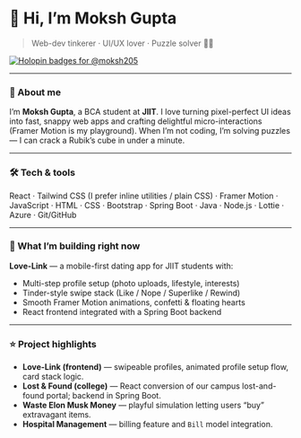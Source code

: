 # 👋 Hi, I’m Moksh Gupta

> Web-dev tinkerer · UI/UX lover · Puzzle solver 🔧🧩

[![Holopin badges for @moksh205](https://holopin.me/moksh205)](https://holopin.io/@moksh205)

---

### 🔭 About me
I’m **Moksh Gupta**, a BCA student at **JIIT**. I love turning pixel-perfect UI ideas into fast, snappy web apps and crafting delightful micro-interactions (Framer Motion is my playground). When I’m not coding, I’m solving puzzles — I can crack a Rubik’s cube in under a minute.

---

### 🛠️ Tech & tools
React · Tailwind CSS (I prefer inline utilities / plain CSS) · Framer Motion · JavaScript · HTML · CSS · Bootstrap · Spring Boot · Java · Node.js · Lottie · Azure · Git/GitHub

---

### 🚧 What I’m building right now
**Love-Link** — a mobile-first dating app for JIIT students with:
- Multi-step profile setup (photo uploads, lifestyle, interests)  
- Tinder-style swipe stack (Like / Nope / Superlike / Rewind)  
- Smooth Framer Motion animations, confetti & floating hearts  
- React frontend integrated with a Spring Boot backend

---

### ⭐ Project highlights
- **Love-Link (frontend)** — swipeable profiles, animated profile setup flow, card stack logic.  
- **Lost & Found (college)** — React conversion of our campus lost-and-found portal; backend in Spring Boot.  
- **Waste Elon Musk Money** — playful simulation letting users “buy” extravagant items.  
- **Hospital Management** — billing feature and `Bill` model integration.



